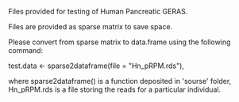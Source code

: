 
Files provided for testing of Human Pancreatic GERAS.

Files are provided as sparse matrix to save space.

Please convert from sparse matrix to data.frame using the following command:

test.data <- sparse2dataframe(file = "Hn_pRPM.rds"),

where
sparse2dataframe() is a function deposited in 'sourse' folder,
<br>Hn_pRPM.rds is a file storing the reads for a particular individual.

